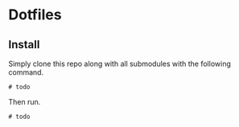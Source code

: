 # Dotfiles 

## Install

Simply clone this repo along with all submodules with the following command.
```
# todo

```

Then run.
```
# todo
```
